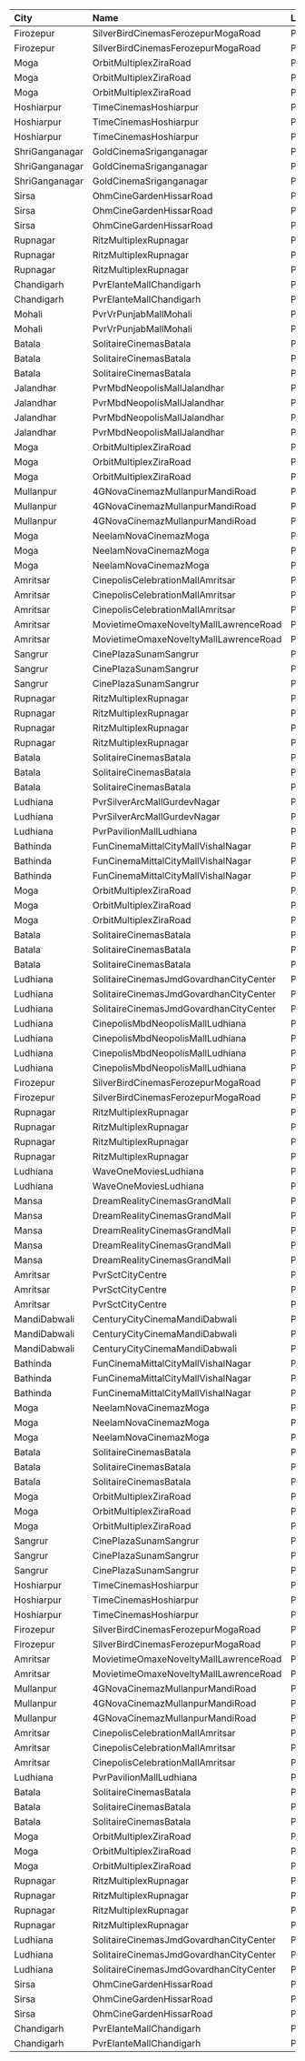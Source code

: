 | City           | Name                                   | Language |  Time | Type             | Price | Capacity | Booked |
| :------------- | :------------------------------------- | :------- | ----: | :--------------- | ----: | -------: | -----: |
| Firozepur      | SilverBirdCinemasFerozepurMogaRoad     | Punjabi  | 10:00 | Box              |  400₹ |       10 |      0 |
| Firozepur      | SilverBirdCinemasFerozepurMogaRoad     | Punjabi  | 10:00 | Gold             |  150₹ |      139 |     32 |
| Moga           | OrbitMultiplexZiraRoad                 | Punjabi  | 10:00 | Recliner         |  300₹ |        6 |      0 |
| Moga           | OrbitMultiplexZiraRoad                 | Punjabi  | 10:00 | Diamond          |  300₹ |       10 |     10 |
| Moga           | OrbitMultiplexZiraRoad                 | Punjabi  | 10:00 | Gold             |  160₹ |      234 |     58 |
| Hoshiarpur     | TimeCinemasHoshiarpur                  | Punjabi  | 11:00 | Vip              |  130₹ |      100 |      0 |
| Hoshiarpur     | TimeCinemasHoshiarpur                  | Punjabi  | 11:00 | Gold             |  130₹ |      100 |      0 |
| Hoshiarpur     | TimeCinemasHoshiarpur                  | Punjabi  | 11:00 | Silver           |  100₹ |      100 |      0 |
| ShriGanganagar | GoldCinemaSriganganagar                | Punjabi  | 11:00 | Box              |  270₹ |      100 |      0 |
| ShriGanganagar | GoldCinemaSriganganagar                | Punjabi  | 11:00 | Platinum         |  112₹ |      100 |      0 |
| ShriGanganagar | GoldCinemaSriganganagar                | Punjabi  | 11:00 | Gold             |  112₹ |      100 |      0 |
| Sirsa          | OhmCineGardenHissarRoad                | Punjabi  | 11:00 | GoldExecutive    |  290₹ |       62 |     62 |
| Sirsa          | OhmCineGardenHissarRoad                | Punjabi  | 11:00 | Gold             |  230₹ |       85 |     69 |
| Sirsa          | OhmCineGardenHissarRoad                | Punjabi  | 11:00 | Silver           |  110₹ |       68 |     51 |
| Rupnagar       | RitzMultiplexRupnagar                  | Punjabi  | 11:00 | GoldClass        |  130₹ |       17 |      0 |
| Rupnagar       | RitzMultiplexRupnagar                  | Punjabi  | 11:00 | SilverClass      |   90₹ |       80 |      0 |
| Rupnagar       | RitzMultiplexRupnagar                  | Punjabi  | 11:00 | Silver1Class     |   90₹ |       40 |      0 |
| Chandigarh     | PvrElanteMallChandigarh                | Punjabi  | 11:05 | Classic          |  165₹ |       70 |      2 |
| Chandigarh     | PvrElanteMallChandigarh                | Punjabi  | 11:05 | Recliner         |  414₹ |       13 |      0 |
| Mohali         | PvrVrPunjabMallMohali                  | Punjabi  | 11:05 | Classic          |  210₹ |       44 |      0 |
| Mohali         | PvrVrPunjabMallMohali                  | Punjabi  | 11:05 | Prime            |  250₹ |       22 |      0 |
| Batala         | SolitaireCinemasBatala                 | Punjabi  | 11:45 | SolitaireClassic |  200₹ |       63 |     31 |
| Batala         | SolitaireCinemasBatala                 | Punjabi  | 11:45 | Gold             |  170₹ |       75 |     38 |
| Batala         | SolitaireCinemasBatala                 | Punjabi  | 11:45 | Silver           |  140₹ |       45 |     22 |
| Jalandhar      | PvrMbdNeopolisMallJalandhar            | Punjabi  | 12:00 | Recliner         |  510₹ |        8 |      3 |
| Jalandhar      | PvrMbdNeopolisMallJalandhar            | Punjabi  | 12:00 | Prime            |  340₹ |       10 |      0 |
| Jalandhar      | PvrMbdNeopolisMallJalandhar            | Punjabi  | 12:00 | Classic          |  220₹ |       38 |      2 |
| Jalandhar      | PvrMbdNeopolisMallJalandhar            | Punjabi  | 12:00 | ClassicPlus      |  275₹ |       72 |      2 |
| Moga           | OrbitMultiplexZiraRoad                 | Punjabi  | 12:20 | Recliner         |  300₹ |        6 |      0 |
| Moga           | OrbitMultiplexZiraRoad                 | Punjabi  | 12:20 | Diamond          |  300₹ |       10 |     10 |
| Moga           | OrbitMultiplexZiraRoad                 | Punjabi  | 12:20 | Gold             |  200₹ |      234 |     58 |
| Mullanpur      | 4GNovaCinemazMullanpurMandiRoad        | Punjabi  | 12:30 | Platinum         |  160₹ |      100 |      0 |
| Mullanpur      | 4GNovaCinemazMullanpurMandiRoad        | Punjabi  | 12:30 | Gold             |  110₹ |      100 |      0 |
| Mullanpur      | 4GNovaCinemazMullanpurMandiRoad        | Punjabi  | 12:30 | Silver           |  110₹ |      100 |      0 |
| Moga           | NeelamNovaCinemazMoga                  | Punjabi  | 12:30 | Box              |  350₹ |      100 |      0 |
| Moga           | NeelamNovaCinemazMoga                  | Punjabi  | 12:30 | Sofa             |  300₹ |      100 |      0 |
| Moga           | NeelamNovaCinemazMoga                  | Punjabi  | 12:30 | Gold             |  200₹ |      100 |      0 |
| Amritsar       | CinepolisCelebrationMallAmritsar       | Punjabi  | 13:00 | Normal           |  140₹ |       14 |      0 |
| Amritsar       | CinepolisCelebrationMallAmritsar       | Punjabi  | 13:00 | Executive        |  140₹ |       46 |      0 |
| Amritsar       | CinepolisCelebrationMallAmritsar       | Punjabi  | 13:00 | Premium          |  140₹ |       45 |      0 |
| Amritsar       | MovietimeOmaxeNoveltyMallLawrenceRoad  | Punjabi  | 13:20 | Platinum         |  140₹ |       88 |     63 |
| Amritsar       | MovietimeOmaxeNoveltyMallLawrenceRoad  | Punjabi  | 13:20 | Gold             |  140₹ |       72 |     36 |
| Sangrur        | CinePlazaSunamSangrur                  | Punjabi  | 13:30 | SofaClass        |  280₹ |       15 |      0 |
| Sangrur        | CinePlazaSunamSangrur                  | Punjabi  | 13:30 | DiamondClass     |  180₹ |      148 |     74 |
| Sangrur        | CinePlazaSunamSangrur                  | Punjabi  | 13:30 | GoldClass        |  180₹ |       39 |     13 |
| Rupnagar       | RitzMultiplexRupnagar                  | Punjabi  | 13:30 | GoldClass        |  200₹ |       17 |      0 |
| Rupnagar       | RitzMultiplexRupnagar                  | Punjabi  | 13:30 | SilverClass      |  180₹ |       80 |      0 |
| Rupnagar       | RitzMultiplexRupnagar                  | Punjabi  | 13:30 | Silver1Class     |  150₹ |       40 |      0 |
| Rupnagar       | RitzMultiplexRupnagar                  | Punjabi  | 13:30 | NormalC          |  120₹ |       32 |      0 |
| Batala         | SolitaireCinemasBatala                 | Punjabi  | 13:45 | SolitaireClassic |  200₹ |       65 |     32 |
| Batala         | SolitaireCinemasBatala                 | Punjabi  | 13:45 | Gold             |  170₹ |       63 |     32 |
| Batala         | SolitaireCinemasBatala                 | Punjabi  | 13:45 | Silver           |  140₹ |       45 |     23 |
| Ludhiana       | PvrSilverArcMallGurdevNagar            | Punjabi  | 13:55 | Prime            |  300₹ |       15 |      0 |
| Ludhiana       | PvrSilverArcMallGurdevNagar            | Punjabi  | 13:55 | Classic          |  260₹ |       53 |      9 |
| Ludhiana       | PvrPavilionMallLudhiana                | Punjabi  | 14:00 | Classic          |  260₹ |       40 |     10 |
| Bathinda       | FunCinemaMittalCityMallVishalNagar     | Punjabi  | 14:15 | Premium          |  180₹ |       73 |     33 |
| Bathinda       | FunCinemaMittalCityMallVishalNagar     | Punjabi  | 14:15 | Executive        |  170₹ |       43 |      0 |
| Bathinda       | FunCinemaMittalCityMallVishalNagar     | Punjabi  | 14:15 | Normal           |  160₹ |       32 |      0 |
| Moga           | OrbitMultiplexZiraRoad                 | Punjabi  | 14:40 | Recliner         |  300₹ |        6 |      0 |
| Moga           | OrbitMultiplexZiraRoad                 | Punjabi  | 14:40 | Diamond          |  300₹ |       10 |     10 |
| Moga           | OrbitMultiplexZiraRoad                 | Punjabi  | 14:40 | Gold             |  200₹ |      234 |     58 |
| Batala         | SolitaireCinemasBatala                 | Punjabi  | 15:00 | SolitaireClassic |  200₹ |       38 |     19 |
| Batala         | SolitaireCinemasBatala                 | Punjabi  | 15:00 | Gold             |  170₹ |       49 |     25 |
| Batala         | SolitaireCinemasBatala                 | Punjabi  | 15:00 | Silver           |  140₹ |       30 |     15 |
| Ludhiana       | SolitaireCinemasJmdGovardhanCityCenter | Punjabi  | 15:10 | VipClass         |  170₹ |       20 |     10 |
| Ludhiana       | SolitaireCinemasJmdGovardhanCityCenter | Punjabi  | 15:10 | GoldClass        |  150₹ |      186 |     93 |
| Ludhiana       | SolitaireCinemasJmdGovardhanCityCenter | Punjabi  | 15:10 | SilverClass      |  130₹ |       95 |     50 |
| Ludhiana       | CinepolisMbdNeopolisMallLudhiana       | Punjabi  | 15:25 | Normal           |  170₹ |       37 |      0 |
| Ludhiana       | CinepolisMbdNeopolisMallLudhiana       | Punjabi  | 15:25 | Executive        |  180₹ |       42 |      0 |
| Ludhiana       | CinepolisMbdNeopolisMallLudhiana       | Punjabi  | 15:25 | Premium          |  210₹ |       69 |      7 |
| Ludhiana       | CinepolisMbdNeopolisMallLudhiana       | Punjabi  | 15:25 | Vip              |  350₹ |       14 |      0 |
| Firozepur      | SilverBirdCinemasFerozepurMogaRoad     | Punjabi  | 15:45 | Box              |  400₹ |       20 |      0 |
| Firozepur      | SilverBirdCinemasFerozepurMogaRoad     | Punjabi  | 15:45 | Gold             |  230₹ |      194 |     36 |
| Rupnagar       | RitzMultiplexRupnagar                  | Punjabi  | 15:45 | GoldClass        |  200₹ |       17 |      0 |
| Rupnagar       | RitzMultiplexRupnagar                  | Punjabi  | 15:45 | SilverClass      |  180₹ |       80 |      0 |
| Rupnagar       | RitzMultiplexRupnagar                  | Punjabi  | 15:45 | Silver1Class     |  150₹ |       40 |      0 |
| Rupnagar       | RitzMultiplexRupnagar                  | Punjabi  | 15:45 | NormalC          |  120₹ |       32 |      0 |
| Ludhiana       | WaveOneMoviesLudhiana                  | Punjabi  | 16:00 | Classic          |  180₹ |       42 |      0 |
| Ludhiana       | WaveOneMoviesLudhiana                  | Punjabi  | 16:00 | Premium          |  190₹ |       59 |      4 |
| Mansa          | DreamRealityCinemasGrandMall           | Punjabi  | 16:30 | Recliner         |   99₹ |      100 |      0 |
| Mansa          | DreamRealityCinemasGrandMall           | Punjabi  | 16:30 | Platinum         |   99₹ |      100 |      0 |
| Mansa          | DreamRealityCinemasGrandMall           | Punjabi  | 16:30 | Gold             |   99₹ |      100 |      0 |
| Mansa          | DreamRealityCinemasGrandMall           | Punjabi  | 16:30 | Silver           |   99₹ |      100 |      0 |
| Mansa          | DreamRealityCinemasGrandMall           | Punjabi  | 16:30 | Normal           |   99₹ |      100 |      0 |
| Amritsar       | PvrSctCityCentre                       | Punjabi  | 16:35 | Classic          |  190₹ |       45 |     11 |
| Amritsar       | PvrSctCityCentre                       | Punjabi  | 16:35 | Prime            |  200₹ |       30 |      5 |
| Amritsar       | PvrSctCityCentre                       | Punjabi  | 16:35 | Recliner         |  400₹ |       12 |      4 |
| MandiDabwali   | CenturyCityCinemaMandiDabwali          | Punjabi  | 16:50 | Platinum         |  230₹ |        9 |      0 |
| MandiDabwali   | CenturyCityCinemaMandiDabwali          | Punjabi  | 16:50 | Gold             |  190₹ |       41 |      0 |
| MandiDabwali   | CenturyCityCinemaMandiDabwali          | Punjabi  | 16:50 | Silver           |  160₹ |       57 |      0 |
| Bathinda       | FunCinemaMittalCityMallVishalNagar     | Punjabi  | 17:00 | Premium          |  180₹ |       36 |      3 |
| Bathinda       | FunCinemaMittalCityMallVishalNagar     | Punjabi  | 17:00 | Executive        |  170₹ |       19 |      2 |
| Bathinda       | FunCinemaMittalCityMallVishalNagar     | Punjabi  | 17:00 | Normal           |  160₹ |       19 |      0 |
| Moga           | NeelamNovaCinemazMoga                  | Punjabi  | 17:00 | Box              |  350₹ |      100 |      0 |
| Moga           | NeelamNovaCinemazMoga                  | Punjabi  | 17:00 | Sofa             |  300₹ |      100 |      0 |
| Moga           | NeelamNovaCinemazMoga                  | Punjabi  | 17:00 | Gold             |  200₹ |      100 |      0 |
| Batala         | SolitaireCinemasBatala                 | Punjabi  | 17:00 | SolitaireClassic |  200₹ |       63 |     31 |
| Batala         | SolitaireCinemasBatala                 | Punjabi  | 17:00 | Gold             |  170₹ |       75 |     38 |
| Batala         | SolitaireCinemasBatala                 | Punjabi  | 17:00 | Silver           |  140₹ |       45 |     22 |
| Moga           | OrbitMultiplexZiraRoad                 | Punjabi  | 17:00 | Recliner         |  300₹ |        6 |      0 |
| Moga           | OrbitMultiplexZiraRoad                 | Punjabi  | 17:00 | Diamond          |  300₹ |       10 |     10 |
| Moga           | OrbitMultiplexZiraRoad                 | Punjabi  | 17:00 | Gold             |  200₹ |      234 |     58 |
| Sangrur        | CinePlazaSunamSangrur                  | Punjabi  | 18:00 | SofaClass        |  280₹ |       13 |      0 |
| Sangrur        | CinePlazaSunamSangrur                  | Punjabi  | 18:00 | DiamondClass     |  180₹ |      117 |     53 |
| Sangrur        | CinePlazaSunamSangrur                  | Punjabi  | 18:00 | GoldClass        |  180₹ |       33 |     22 |
| Hoshiarpur     | TimeCinemasHoshiarpur                  | Punjabi  | 18:10 | Vip              |  130₹ |      100 |      0 |
| Hoshiarpur     | TimeCinemasHoshiarpur                  | Punjabi  | 18:10 | Gold             |  130₹ |      100 |      0 |
| Hoshiarpur     | TimeCinemasHoshiarpur                  | Punjabi  | 18:10 | Silver           |  100₹ |      100 |      0 |
| Firozepur      | SilverBirdCinemasFerozepurMogaRoad     | Punjabi  | 18:35 | Box              |  400₹ |       10 |      0 |
| Firozepur      | SilverBirdCinemasFerozepurMogaRoad     | Punjabi  | 18:35 | Gold             |  230₹ |      139 |     32 |
| Amritsar       | MovietimeOmaxeNoveltyMallLawrenceRoad  | Punjabi  | 18:40 | Platinum         |  140₹ |       88 |     44 |
| Amritsar       | MovietimeOmaxeNoveltyMallLawrenceRoad  | Punjabi  | 18:40 | Gold             |  140₹ |       72 |     36 |
| Mullanpur      | 4GNovaCinemazMullanpurMandiRoad        | Punjabi  | 19:00 | Platinum         |  160₹ |      100 |      0 |
| Mullanpur      | 4GNovaCinemazMullanpurMandiRoad        | Punjabi  | 19:00 | Gold             |  110₹ |      100 |      0 |
| Mullanpur      | 4GNovaCinemazMullanpurMandiRoad        | Punjabi  | 19:00 | Silver           |  110₹ |      100 |      0 |
| Amritsar       | CinepolisCelebrationMallAmritsar       | Punjabi  | 19:00 | Premium          |  140₹ |       45 |      0 |
| Amritsar       | CinepolisCelebrationMallAmritsar       | Punjabi  | 19:00 | Executive        |  140₹ |       46 |      0 |
| Amritsar       | CinepolisCelebrationMallAmritsar       | Punjabi  | 19:00 | Normal           |  140₹ |       14 |      0 |
| Ludhiana       | PvrPavilionMallLudhiana                | Punjabi  | 19:05 | Classic          |  270₹ |       40 |     30 |
| Batala         | SolitaireCinemasBatala                 | Punjabi  | 19:15 | SolitaireClassic |  200₹ |       63 |     31 |
| Batala         | SolitaireCinemasBatala                 | Punjabi  | 19:15 | Gold             |  170₹ |       75 |     38 |
| Batala         | SolitaireCinemasBatala                 | Punjabi  | 19:15 | Silver           |  140₹ |       45 |     22 |
| Moga           | OrbitMultiplexZiraRoad                 | Punjabi  | 19:20 | Recliner         |  300₹ |        6 |      0 |
| Moga           | OrbitMultiplexZiraRoad                 | Punjabi  | 19:20 | Diamond          |  300₹ |       10 |     10 |
| Moga           | OrbitMultiplexZiraRoad                 | Punjabi  | 19:20 | Gold             |  200₹ |      234 |     58 |
| Rupnagar       | RitzMultiplexRupnagar                  | Punjabi  | 19:30 | GoldClass        |  200₹ |       17 |      0 |
| Rupnagar       | RitzMultiplexRupnagar                  | Punjabi  | 19:30 | SilverClass      |  180₹ |       80 |      0 |
| Rupnagar       | RitzMultiplexRupnagar                  | Punjabi  | 19:30 | Silver1Class     |  150₹ |       40 |      0 |
| Rupnagar       | RitzMultiplexRupnagar                  | Punjabi  | 19:30 | NormalC          |  120₹ |       32 |      0 |
| Ludhiana       | SolitaireCinemasJmdGovardhanCityCenter | Punjabi  | 19:45 | VipClass         |  170₹ |       20 |      9 |
| Ludhiana       | SolitaireCinemasJmdGovardhanCityCenter | Punjabi  | 19:45 | GoldClass        |  150₹ |      108 |     54 |
| Ludhiana       | SolitaireCinemasJmdGovardhanCityCenter | Punjabi  | 19:45 | SilverClass      |  130₹ |       87 |     43 |
| Sirsa          | OhmCineGardenHissarRoad                | Punjabi  | 20:00 | GoldExecutive    |  290₹ |       62 |     62 |
| Sirsa          | OhmCineGardenHissarRoad                | Punjabi  | 20:00 | Gold             |  230₹ |       85 |     69 |
| Sirsa          | OhmCineGardenHissarRoad                | Punjabi  | 20:00 | Silver           |  110₹ |       68 |     51 |
| Chandigarh     | PvrElanteMallChandigarh                | Punjabi  | 21:35 | Classic          |  212₹ |       70 |      0 |
| Chandigarh     | PvrElanteMallChandigarh                | Punjabi  | 21:35 | Recliner         |  599₹ |       13 |      0 |